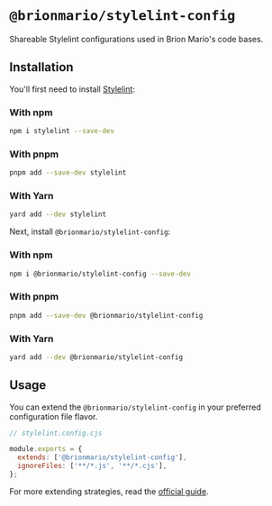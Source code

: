 # `@brionmario/stylelint-config`

Shareable Stylelint configurations used in Brion Mario's code bases.

## Installation

You'll first need to install [Stylelint](https://stylelint.io/):

### With npm

```sh
npm i stylelint --save-dev
```

### With pnpm

```sh
pnpm add --save-dev stylelint
```

### With Yarn

```sh
yard add --dev stylelint
```

Next, install `@brionmario/stylelint-config`:

### With npm

```sh
npm i @brionmario/stylelint-config --save-dev
```

### With pnpm

```sh
pnpm add --save-dev @brionmario/stylelint-config
```

### With Yarn

```sh
yard add --dev @brionmario/stylelint-config
```

## Usage

You can extend the `@brionmario/stylelint-config` in your preferred configuration file flavor.

```js
// stylelint.config.cjs

module.exports = {
  extends: ['@brionmario/stylelint-config'],
  ignoreFiles: ['**/*.js', '**/*.cjs'],
};
```

For more extending strategies, read the [official guide](https://stylelint.io/user-guide/configure).
